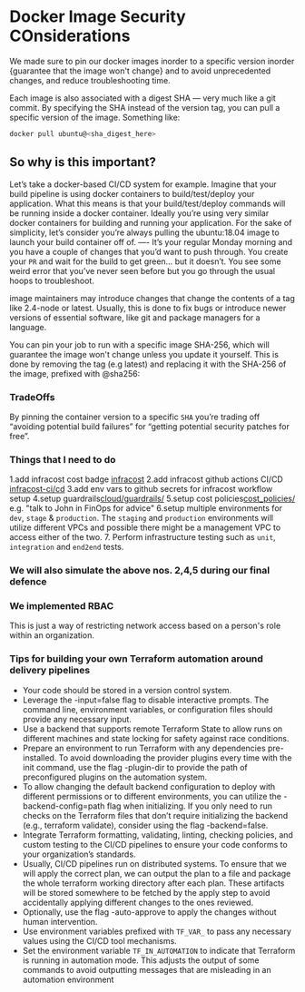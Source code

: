 # Docker Image Security COnsiderations

We made sure to pin our docker images inorder to a specific version inorder {guarantee that the image won't change} and to avoid unprecedented changes, and reduce troubleshooting time.

Each image is also associated with a digest SHA — very much like a git commit. By specifying the SHA instead of the version tag, you can pull a specific version of the image. Something like:

```sh
docker pull ubuntu@<sha_digest_here>
```

## So why is this important?

Let’s take a docker-based CI/CD system for example. Imagine that your build pipeline is using docker containers to build/test/deploy your application. What this means is that your build/test/deploy commands will be running inside a docker container. Ideally you’re using very similar docker containers for building and running your application. For the sake of simplicity, let’s consider you’re always pulling the ubuntu:18.04 image to launch your build container off of.
—-
It’s your regular Monday morning and you have a couple of changes that you’d want to push through. You create your `PR` and wait for the build to get green… but it doesn’t. You see some weird error that you’ve never seen before but you go through the usual hoops to troubleshoot.

image maintainers may introduce changes that change the contents of a tag like 2.4-node or latest. Usually, this is done to fix bugs or introduce newer versions of essential software, like git and package managers for a language.

You can pin your job to run with a specific image SHA-256, which will guarantee the image won't change unless you update it yourself. This is done by removing the tag (e.g latest) and replacing it with the SHA-256 of the image, prefixed with @sha256:

### TradeOffs

By pinning the container version to a specific `SHA` you’re trading off “avoiding potential build failures” for “getting potential security patches for free”.

### Things that I need to do

1.add infracost cost badge [infracost](https://www.infracost.io/docs/infracost_cloud/readme_badge/)
2.add infracost github actions CI/CD [infracost-ci/cd](https://github.com/infracost/actions/)
3.add env vars to github secrets for infracost workflow setup
4.setup guardrails[cloud/guardrails/](https://www.infracost.io/docs/infracost_cloud/guardrails/)
5.setup cost policies[cost_policies/](https://www.infracost.io/docs/features/cost_policies/) e.g. "talk to John in FinOps for advice"
6.setup multiple environments for `dev`, `stage` & `production`. The `staging` and `production` environments will utilize different VPCs and possible there might be a management VPC to access either of the two.
7. Perform infrastructure testing such as `unit`, `integration` and `end2end` tests.

### We will also simulate the above nos. 2,4,5 during our final defence

### We implemented RBAC

This is just a way of restricting network access based on a person's role within an organization.

### Tips for building your own Terraform automation around delivery pipelines

- Your code should be stored in a version control system.
- Leverage the -input=false flag to disable interactive prompts. The command line, environment variables, or configuration files should provide any necessary input.
- Use a backend that supports remote Terraform State to allow runs on different machines and state locking for safety against race conditions.
- Prepare an environment to run Terraform with any dependencies pre-installed. To avoid downloading the provider plugins every time with the init command, use the flag -plugin-dir to provide the path of preconfigured plugins on the automation system.
- To allow changing the default backend configuration to deploy with different permissions or to different environments, you can utilize the -backend-config=path flag when initializing. If you only need to run checks on the Terraform files that don’t require initializing the backend (e.g., terraform validate), consider using the flag -backend=false.
- Integrate Terraform formatting, validating, linting, checking policies, and custom testing to the CI/CD pipelines to ensure your code conforms to your organization’s standards.
- Usually, CI/CD pipelines run on distributed systems. To ensure that we will apply the correct plan, we can output the plan to a file and package the whole terraform working directory after each plan. These artifacts will be stored somewhere to be fetched by the apply step to avoid accidentally applying different changes to the ones reviewed.
- Optionally, use the flag -auto-approve to apply the changes without human intervention.
- Use environment variables prefixed with `TF_VAR_` to pass any necessary values using the CI/CD tool mechanisms.
- Set the environment variable `TF_IN_AUTOMATION` to indicate that Terraform is running in automation mode. This adjusts the output of some commands to avoid outputting messages that are misleading in an automation environment
